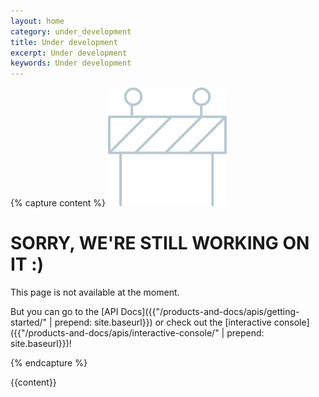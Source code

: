 ```yaml
---
layout: home
category: under_development
title: Under development
excerpt: Under development
keywords: Under development
---
```


{% capture content %}
![Under development](/assets/img/ic-under-development.svg)

# SORRY, WE'RE STILL WORKING ON IT :)

This page is not available at the moment.

But you can go to the [API Docs]({{"/products-and-docs/apis/getting-started/" | prepend: site.baseurl}}) or check out the [interactive console]({{"/products-and-docs/apis/interactive-console/" | prepend: site.baseurl}})!

{% endcapture %}

<div class="row under_development">
    <div class="row-container">
<div class="col-xs-12 col-md-9" markdown="1">
{{content}}
</div>
    </div>
</div>
